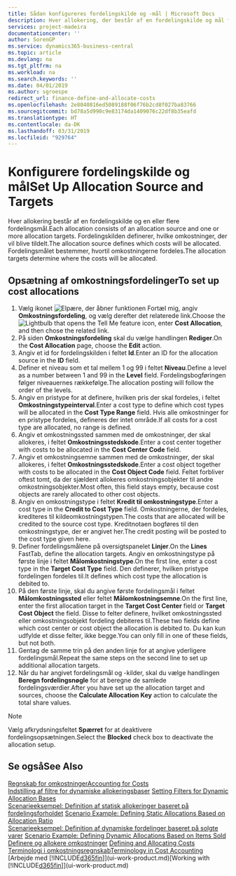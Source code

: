 ```yaml
---
title: Sådan konfigureres fordelingskilde og -mål | Microsoft Docs
description: Hver allokering, der består af en fordelingskilde og mål for en eller flere fordelinger. Fordelingskilden definerer, hvilke omkostninger, der vil blive tildelt. Fordelingsmålet bestemmer, hvortil omkostningerne fordeles.
services: project-madeira
documentationcenter: ''
author: SorenGP
ms.service: dynamics365-business-central
ms.topic: article
ms.devlang: na
ms.tgt_pltfrm: na
ms.workload: na
ms.search.keywords: ''
ms.date: 04/01/2019
ms.author: sgroespe
redirect_url: finance-define-and-allocate-costs
ms.openlocfilehash: 2e8040816ed5089188f06f76b2cd8f027ba83766
ms.sourcegitcommit: bd78a5d990c9e83174da1409076c22df8b35eafd
ms.translationtype: HT
ms.contentlocale: da-DK
ms.lasthandoff: 03/31/2019
ms.locfileid: "929764"
---
```

# <a name="set-up-allocation-source-and-targets"></a><span data-ttu-id="d06bc-105">Konfigurere fordelingskilde og mål</span><span class="sxs-lookup"><span data-stu-id="d06bc-105">Set Up Allocation Source and Targets</span></span>
<span data-ttu-id="d06bc-106">Hver allokering består af en fordelingskilde og en eller flere fordelingsmål.</span><span class="sxs-lookup"><span data-stu-id="d06bc-106">Each allocation consists of an allocation source and one or more allocation targets.</span></span> <span data-ttu-id="d06bc-107">Fordelingskilden definerer, hvilke omkostninger, der vil blive tildelt.</span><span class="sxs-lookup"><span data-stu-id="d06bc-107">The allocation source defines which costs will be allocated.</span></span> <span data-ttu-id="d06bc-108">Fordelingsmålet bestemmer, hvortil omkostningerne fordeles.</span><span class="sxs-lookup"><span data-stu-id="d06bc-108">The allocation targets determine where the costs will be allocated.</span></span>  

## <a name="to-set-up-cost-allocations"></a><span data-ttu-id="d06bc-109">Opsætning af omkostningsfordelinger</span><span class="sxs-lookup"><span data-stu-id="d06bc-109">To set up cost allocations</span></span>  
1.  <span data-ttu-id="d06bc-110">Vælg ikonet ![Elpære, der åbner funktionen Fortæl mig](media/ui-search/search_small.png "Fortæl mig, hvad du vil foretage dig"), angiv **Omkostningsfordeling**, og vælg derefter det relaterede link.</span><span class="sxs-lookup"><span data-stu-id="d06bc-110">Choose the ![Lightbulb that opens the Tell Me feature](media/ui-search/search_small.png "Tell me what you want to do") icon, enter **Cost Allocation**, and then chose the related link.</span></span>  
2.  <span data-ttu-id="d06bc-111">På siden **Omkostningsfordeling** skal du vælge handlingen **Rediger**.</span><span class="sxs-lookup"><span data-stu-id="d06bc-111">On the **Cost Allocation** page, choose the **Edit** action.</span></span>  
3.  <span data-ttu-id="d06bc-112">Angiv et id for fordelingskilden i feltet **Id**.</span><span class="sxs-lookup"><span data-stu-id="d06bc-112">Enter an ID for the allocation source in the **ID** field.</span></span>  
4.  <span data-ttu-id="d06bc-113">Definer et niveau som et tal mellem 1 og 99 i feltet **Niveau**.</span><span class="sxs-lookup"><span data-stu-id="d06bc-113">Define a level as a number between 1 and 99 in the **Level** field.</span></span> <span data-ttu-id="d06bc-114">Fordelingsbogføringen følger niveauernes rækkefølge.</span><span class="sxs-lookup"><span data-stu-id="d06bc-114">The allocation posting will follow the order of the levels.</span></span>  
5.  <span data-ttu-id="d06bc-115">Angiv en pristype for at definere, hvilken pris der skal fordeles, i feltet **Omkostningstypeinterval**.</span><span class="sxs-lookup"><span data-stu-id="d06bc-115">Enter a cost type to define which cost types will be allocated in the **Cost Type Range** field.</span></span> <span data-ttu-id="d06bc-116">Hvis alle omkostninger for en pristype fordeles, defineres der intet område.</span><span class="sxs-lookup"><span data-stu-id="d06bc-116">If all costs for a cost type are allocated, no range is defined.</span></span>  
6.  <span data-ttu-id="d06bc-117">Angiv et omkostningssted sammen med de omkostninger, der skal allokeres, i feltet **Omkostningsstedskode**.</span><span class="sxs-lookup"><span data-stu-id="d06bc-117">Enter a cost center together with costs to be allocated in the **Cost Center Code** field.</span></span>  
7.  <span data-ttu-id="d06bc-118">Angiv et omkostningsemne sammen med de omkostninger, der skal allokeres, i feltet **Omkostningsstedskode**.</span><span class="sxs-lookup"><span data-stu-id="d06bc-118">Enter a cost object together with costs to be allocated in the **Cost Object Code** field.</span></span> <span data-ttu-id="d06bc-119">Feltet forbliver oftest tomt, da der sjældent allokeres omkostningsobjekter til andre omkostningsobjekter.</span><span class="sxs-lookup"><span data-stu-id="d06bc-119">Most often, this field stays empty, because cost objects are rarely allocated to other cost objects.</span></span>  
8.  <span data-ttu-id="d06bc-120">Angiv en omkostningstype i feltet **Kredit til omkostningstype**.</span><span class="sxs-lookup"><span data-stu-id="d06bc-120">Enter a cost type in the **Credit to Cost Type** field.</span></span> <span data-ttu-id="d06bc-121">Omkostningerne, der fordeles, krediteres til kildeomkostningstypen.</span><span class="sxs-lookup"><span data-stu-id="d06bc-121">The costs that are allocated will be credited to the source cost type.</span></span> <span data-ttu-id="d06bc-122">Kreditnotaen bogføres til den omkostningstype, der er angivet her.</span><span class="sxs-lookup"><span data-stu-id="d06bc-122">The credit posting will be posted to the cost type given here.</span></span>  
9. <span data-ttu-id="d06bc-123">Definer fordelingsmålene på oversigtspanelet **Linjer**.</span><span class="sxs-lookup"><span data-stu-id="d06bc-123">On the **Lines** FastTab, define the allocation targets.</span></span> <span data-ttu-id="d06bc-124">Angiv en omkostningstype på første linje i feltet **Målomkostningstype**.</span><span class="sxs-lookup"><span data-stu-id="d06bc-124">On the first line, enter a cost type in the **Target Cost Type** field.</span></span> <span data-ttu-id="d06bc-125">Den definerer, hvilken pristype fordelingen fordeles til.</span><span class="sxs-lookup"><span data-stu-id="d06bc-125">It defines which cost type the allocation is debited to.</span></span>  
10. <span data-ttu-id="d06bc-126">På den første linje, skal du angive første fordelingsmål i feltet **Målomkostningssted** eller feltet **Målomkostningsemne**.</span><span class="sxs-lookup"><span data-stu-id="d06bc-126">On the first line, enter the first allocation target in the **Target Cost Center** field or **Target Cost Object** the field.</span></span> <span data-ttu-id="d06bc-127">Disse to felter definere, hvilket omkostningssted eller omkostningsobjekt fordeling debiteres til.</span><span class="sxs-lookup"><span data-stu-id="d06bc-127">These two fields define which cost center or cost object the allocation is debited to.</span></span> <span data-ttu-id="d06bc-128">Du kan kun udfylde et disse felter, ikke begge.</span><span class="sxs-lookup"><span data-stu-id="d06bc-128">You can only fill in one of these fields, but not both.</span></span>  
11. <span data-ttu-id="d06bc-129">Gentag de samme trin på den anden linje for at angive yderligere fordelingsmål.</span><span class="sxs-lookup"><span data-stu-id="d06bc-129">Repeat the same steps on the second line to set up additional allocation targets.</span></span>  
12. <span data-ttu-id="d06bc-130">Når du har angivet fordelingsmål og -kilder, skal du vælge handlingen **Beregn fordelingsnøgle** for at beregne de samlede fordelingsværdier.</span><span class="sxs-lookup"><span data-stu-id="d06bc-130">After you have set up the allocation target and sources, choose the **Calculate Allocation Key** action to calculate the total share values.</span></span>  

> [!NOTE]  
>  <span data-ttu-id="d06bc-131">Vælg afkrydsningsfeltet **Spærret** for at deaktivere fordelingsopsætningen.</span><span class="sxs-lookup"><span data-stu-id="d06bc-131">Select the **Blocked** check box to deactivate the allocation setup.</span></span>  

## <a name="see-also"></a><span data-ttu-id="d06bc-132">Se også</span><span class="sxs-lookup"><span data-stu-id="d06bc-132">See Also</span></span>  
[<span data-ttu-id="d06bc-133">Regnskab for omkostninger</span><span class="sxs-lookup"><span data-stu-id="d06bc-133">Accounting for Costs</span></span>](finance-manage-cost-accounting.md)  
 <span data-ttu-id="d06bc-134">[Indstilling af filtre for dynamiske allokeringsbaser](finance-setting-filters-for-dynamic-allocation-bases.md) </span><span class="sxs-lookup"><span data-stu-id="d06bc-134">[Setting Filters for Dynamic Allocation Bases](finance-setting-filters-for-dynamic-allocation-bases.md) </span></span>  
 <span data-ttu-id="d06bc-135">[Scenarieeksempel: Definition af statisk allokeringer baseret på fordelingsforholdet](finance-scenario-example-defining-static-allocations-based-on-allocation-ratio.md) </span><span class="sxs-lookup"><span data-stu-id="d06bc-135">[Scenario Example: Defining Static Allocations Based on Allocation Ratio](finance-scenario-example-defining-static-allocations-based-on-allocation-ratio.md) </span></span>  
 <span data-ttu-id="d06bc-136">[Scenarieeksempel: Definition af dynamiske fordelinger baseret på solgte varer](finance-scenario-example-defining-dynamic-allocations-based-on-items-sold.md) </span><span class="sxs-lookup"><span data-stu-id="d06bc-136">[Scenario Example: Defining Dynamic Allocations Based on Items Sold](finance-scenario-example-defining-dynamic-allocations-based-on-items-sold.md) </span></span>  
 <span data-ttu-id="d06bc-137">[Definere og allokere omkostninger](finance-define-and-allocate-costs.md) </span><span class="sxs-lookup"><span data-stu-id="d06bc-137">[Defining and Allocating Costs](finance-define-and-allocate-costs.md) </span></span>  
 [<span data-ttu-id="d06bc-138">Terminologi i omkostningsregnskab</span><span class="sxs-lookup"><span data-stu-id="d06bc-138">Terminology in Cost Accounting</span></span>](finance-terminology-in-cost-accounting.md)  
 <span data-ttu-id="d06bc-139">[Arbejde med [!INCLUDE[d365fin](includes/d365fin_md.md)]](ui-work-product.md)</span><span class="sxs-lookup"><span data-stu-id="d06bc-139">[Working with [!INCLUDE[d365fin](includes/d365fin_md.md)]](ui-work-product.md)</span></span>
